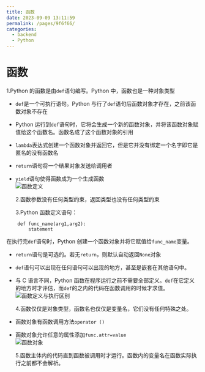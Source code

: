 ```yaml
---
title: 函数
date: 2023-09-09 13:11:59
permalink: /pages/9f6f66/
categories:
  - backend
  - Python
---
```

# 函数

1.Python 的函数是由`def`语句编写。Python 中，函数也是一种对象类型

- `def`是一个可执行语句。Python 与行了`def`语句后函数对象才存在，之前该函数对象不存在
- Python 运行到`def`语句时，它将会生成一个新的函数对象，并将该函数对象赋值给这个函数名。函数名成了这个函数对象的引用
- `lambda`表达式创建一个函数对象并返回它，但是它并没有绑定一个名字即它是匿名的没有函数名
- `return`语句将一个结果对象发送给调用者
- `yield`语句使得函数成为一个生成函数  
   ![函数定义](/img/python/python_17_1.JPG)

  2.函数参数没有任何类型约束，返回类型也没有任何类型约束

  3.Python 函数定义语句：

```
	def func_name(arg1,arg2):
		statement
```

在执行完`def`语句时，Python 创建一个函数对象并将它赋值给`func_name`变量。

- `return`语句是可选的。若无`return`，则默认自动返回`None`对象
- `def`语句可以出现在任何语句可以出现的地方，甚至是嵌套在其他语句中。
- 与 C 语言不同，Python 函数在程序运行之前不需要全部定义。`def`在它定义的地方时才评估，而`def`的之内的代码在函数调用的时候才求值。  
   ![函数定义与执行区别](/img/python/python_17_2.JPG)

  4.函数仅仅是对象类型，函数名也仅仅是变量名，它们没有任何特殊之处。

- 函数对象有函数调用方法`operator ()`
- 函数对象允许任意的属性添加`func.attr=value`  
   ![函数对象](/img/python/python_17_3.JPG)

  5.函数主体内的代码直到函数被调用时才运行。函数内的变量名在函数实际执行之前都不会解析。
